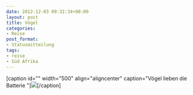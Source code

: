 ```yaml
---
date: 2012-12-03 09:32:34+00:00
layout: post
title: Vögel
categories:
- Reise
post_format:
- Statusmitteilung
tags:
- reise
- Süd Afrika
---
```


[caption id="" width="500" align="aligncenter" caption="Vögel lieben die Batterie "][![](http://clemi.ag3r.at/wp-content/uploads/2012/12/wpid-Photo-04.12.2012-0649.jpg)](http://clemi.ag3r.at/wp-content/uploads/2012/12/wpid-Photo-04.12.2012-0649.jpg)[/caption]
